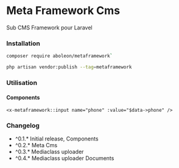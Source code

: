 # Meta Framework Cms
Sub CMS Framework pour Laravel 
### Installation

```bash
composer require aboleon/metaframework`

php artisan vendor:publish --tag=metaframework
```
### Utilisation

#### Components
    
```blade
<x-metaframework::input name="phone" :value="$data->phone" />
```



### Changelog

* ^0.1.* Initial release, Components
* ^0.2.* Meta Cms
* ^0.3.* Mediaclass uploader
* ^0.4.* Mediaclass uploader Documents